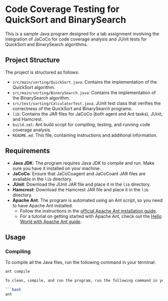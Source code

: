 # Code Coverage Testing for QuickSort and BinarySearch

This is a sample Java program designed for a lab assignment involving the integration of JaCoCo for code coverage analysis and JUnit tests for QuickSort and BinarySearch algorithms.

## Project Structure

The project is structured as follows:

- `src/main/sorting/QuickSort.java`: Contains the implementation of the QuickSort algorithm.
- `src/main/sorting/BinarySearch.java`: Contains the implementation of the BinarySearch algorithm.
- `src/test/sorting/CalculatorTest.java`: JUnit test class that verifies the correctness of the QuickSort and BinarySearch programs.
- `lib`: Contains the JAR files for JaCoCo (both agent and Ant tasks), JUnit, and Hamcrest.
- `build.xml`: Ant build script for compiling, testing, and running code coverage analysis.
- `README.md`: This file, containing instructions and additional information.

## Requirements

- **Java JDK**: The program requires Java JDK to compile and run. Make sure you have it installed on your machine.
- **JaCoCo**: Ensure that JaCoCoagent and JaCoCoant JAR files are available in the `lib` directory.
- **JUnit**: Download the JUnit JAR file and place it in the `lib` directory.
- **Hamcrest**: Download the Hamcrest JAR file and place it in the `lib` directory.
- **Apache Ant**: The program is automated using an Ant script, so you need to have Apache Ant installed.
    - Follow the instructions in the [official Apache Ant installation guide](https://ant.apache.org/manual/install.html).
    - For a tutorial on getting started with Apache Ant, check out the [Hello World with Apache Ant guide](https://ant.apache.org/manual/tutorial-HelloWorldWithAnt.html).

## Usage

### Compiling

To compile all the Java files, run the following command in your terminal:

```bash
ant compile

To clean, compile, and run the program, run the following command in your terminal:

```bash
ant
